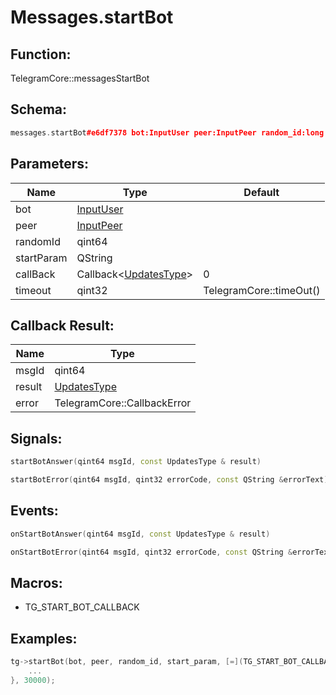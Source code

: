 # Messages.startBot

## Function:

TelegramCore::messagesStartBot

## Schema:

```c++
messages.startBot#e6df7378 bot:InputUser peer:InputPeer random_id:long start_param:string = Updates;
```
## Parameters:

|Name|Type|Default|
|----|----|-------|
|bot|[InputUser](../../types/inputuser.md)||
|peer|[InputPeer](../../types/inputpeer.md)||
|randomId|qint64||
|startParam|QString||
|callBack|Callback&lt;[UpdatesType](../../types/updatestype.md)&gt;|0|
|timeout|qint32|TelegramCore::timeOut()|

## Callback Result:

|Name|Type|
|----|----|
|msgId|qint64|
|result|[UpdatesType](../../types/updatestype.md)|
|error|TelegramCore::CallbackError|

## Signals:

```c++
startBotAnswer(qint64 msgId, const UpdatesType & result)
```
```c++
startBotError(qint64 msgId, qint32 errorCode, const QString &errorText)
```

## Events:

```c++
onStartBotAnswer(qint64 msgId, const UpdatesType & result)
```
```c++
onStartBotError(qint64 msgId, qint32 errorCode, const QString &errorText)
```

## Macros:

* TG_START_BOT_CALLBACK

## Examples:

```c++
tg->startBot(bot, peer, random_id, start_param, [=](TG_START_BOT_CALLBACK){
    ...
}, 30000);
```
